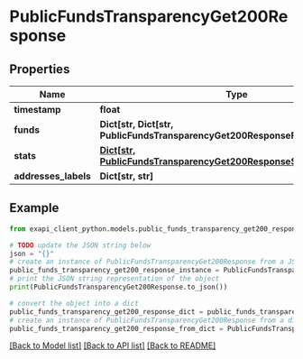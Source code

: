 # PublicFundsTransparencyGet200Response


## Properties

Name | Type | Description | Notes
------------ | ------------- | ------------- | -------------
**timestamp** | **float** |  | 
**funds** | **Dict[str, Dict[str, PublicFundsTransparencyGet200ResponseFundsValueValue]]** |  | 
**stats** | [**Dict[str, PublicFundsTransparencyGet200ResponseStatsValue]**](PublicFundsTransparencyGet200ResponseStatsValue.md) |  | 
**addresses_labels** | **Dict[str, str]** |  | 

## Example

```python
from exapi_client_python.models.public_funds_transparency_get200_response import PublicFundsTransparencyGet200Response

# TODO update the JSON string below
json = "{}"
# create an instance of PublicFundsTransparencyGet200Response from a JSON string
public_funds_transparency_get200_response_instance = PublicFundsTransparencyGet200Response.from_json(json)
# print the JSON string representation of the object
print(PublicFundsTransparencyGet200Response.to_json())

# convert the object into a dict
public_funds_transparency_get200_response_dict = public_funds_transparency_get200_response_instance.to_dict()
# create an instance of PublicFundsTransparencyGet200Response from a dict
public_funds_transparency_get200_response_from_dict = PublicFundsTransparencyGet200Response.from_dict(public_funds_transparency_get200_response_dict)
```
[[Back to Model list]](../README.md#documentation-for-models) [[Back to API list]](../README.md#documentation-for-api-endpoints) [[Back to README]](../README.md)



